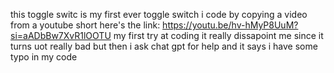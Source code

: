this toggle switc is my first ever toggle switch i code by copying a video from a youtube short
here's the link: https://youtu.be/hv-hMyP8UuM?si=aADbBw7XvR1lOOTU
my first try at coding it really dissapoint me since it turns uot really bad
but then i ask chat gpt for help and it says i have some typo in my code

